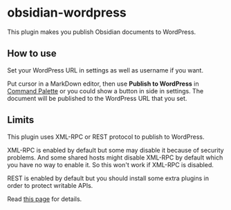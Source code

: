# obsidian-wordpress

This plugin makes you publish Obsidian documents to WordPress.

## How to use

Set your WordPress URL in settings as well as username if you want.

Put cursor in a MarkDown editor, then use **Publish to WordPress** in
[Command Palette](https://help.obsidian.md/Plugins/Command+palette)
or you could show a button in side in settings.
The document will be published to the WordPress URL that you set.

## Limits

This plugin uses XML-RPC or REST protocol to publish to WordPress.

XML-RPC is enabled by default but some may disable it because of security problems.
And some shared hosts might disable XML-RPC by default which you have
no way to enable it. So this won't work if XML-RPC is disabled.

REST is enabled by default but you should install some extra plugins
in order to protect writable APIs.

Read [this page](https://devbean.github.io/obsidian-wordpress) for details.
